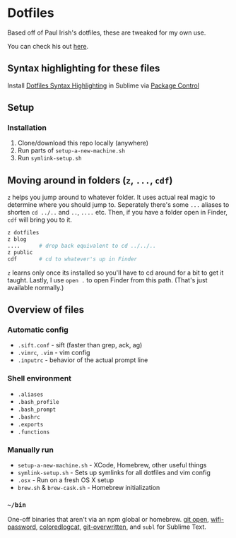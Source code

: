 # Dotfiles

Based off of Paul Irish's dotfiles, these are tweaked for my own use.

You can check his out [here](https://github.com/paulirish/dotfiles).

## Syntax highlighting for these files

Install [Dotfiles Syntax Highlighting](https://github.com/mattbanks/dotfiles-syntax-highlighting-st2) in Sublime via [Package Control](http://wbond.net/sublime_packages/package_control)

## Setup

### Installation

1. Clone/download this repo locally (anywhere)
1. Run parts of `setup-a-new-machine.sh`
1. Run `symlink-setup.sh`

## Moving around in folders (`z`, `...`, `cdf`)

`z` helps you jump around to whatever folder. It uses actual real magic to determine where you should jump to. Seperately there's some `...` aliases to shorten `cd ../..` and `..`, `....` etc. Then, if you have a folder open in Finder, `cdf` will bring you to it.
```sh
z dotfiles
z blog
....      # drop back equivalent to cd ../../..
z public
cdf       # cd to whatever's up in Finder
```
`z` learns only once its installed so you'll have to cd around for a bit to get it taught.
Lastly, I use `open .` to open Finder from this path. (That's just available normally.)

## Overview of files

###  Automatic config

* `.sift.conf` - sift (faster than grep, ack, ag)
* `.vimrc`, `.vim` - vim config
* `.inputrc` - behavior of the actual prompt line

### Shell environment

* `.aliases`
* `.bash_profile`
* `.bash_prompt`
* `.bashrc`
* `.exports`
* `.functions`

### Manually run

* `setup-a-new-machine.sh` - XCode, Homebrew, other useful things
* `symlink-setup.sh`  - Sets up symlinks for all dotfiles and vim config
* `.osx` - Run on a fresh OS X setup
* `brew.sh` & `brew-cask.sh` - Homebrew initialization

### `~/bin`

One-off binaries that aren't via an npm global or homebrew. [git open](https://github.com/paulirish/git-open), [wifi-password](https://github.com/rauchg/wifi-password), [coloredlogcat](https://developer.sinnerschrader-mobile.com/colored-logcat-reloaded/507/), [git-overwritten](https://github.com/mislav/dotfiles/blob/master/bin/git-overwritten), and `subl` for Sublime Text.


